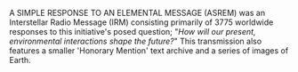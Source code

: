 A SIMPLE RESPONSE TO AN ELEMENTAL MESSAGE (ASREM) was an Interstellar Radio Message (IRM) consisting primarily of 3775 worldwide responses to this initiative's posed question; "_How will our present, environmental interactions shape the future?_" This transmission also features a smaller 'Honorary Mention' text archive and a series of images of Earth.
